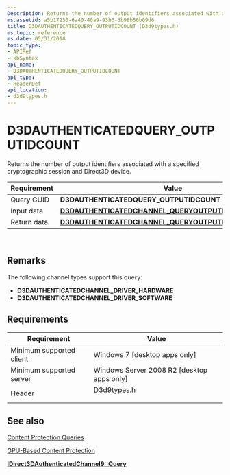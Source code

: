 ```yaml
---
Description: Returns the number of output identifiers associated with a specified cryptographic session and Direct3D device.
ms.assetid: a5b17250-6a40-40a9-93b6-3b98b56b09d6
title: D3DAUTHENTICATEDQUERY_OUTPUTIDCOUNT (D3d9types.h)
ms.topic: reference
ms.date: 05/31/2018
topic_type: 
- APIRef
- kbSyntax
api_name: 
- D3DAUTHENTICATEDQUERY_OUTPUTIDCOUNT
api_type: 
- HeaderDef
api_location: 
- d3d9types.h
---
```


# D3DAUTHENTICATEDQUERY\_OUTPUTIDCOUNT

Returns the number of output identifiers associated with a specified cryptographic session and Direct3D device.



| Requirement | Value |
|-------------|------------------------------------------------------------------------------------------------------------------|
| Query GUID  | **D3DAUTHENTICATEDQUERY\_OUTPUTIDCOUNT**                                                                         |
| Input data  | [**D3DAUTHENTICATEDCHANNEL\_QUERYOUTPUTIDCOUNT\_INPUT**](d3dauthenticatedchannel-queryoutputidcount-input.md)   |
| Return data | [**D3DAUTHENTICATEDCHANNEL\_QUERYOUTPUTIDCOUNT\_OUTPUT**](d3dauthenticatedchannel-queryoutputidcount-output.md) |



 

## Remarks

The following channel types support this query:

-   **D3DAUTHENTICATEDCHANNEL\_DRIVER\_HARDWARE**
-   **D3DAUTHENTICATEDCHANNEL\_DRIVER\_SOFTWARE**

## Requirements



| Requirement | Value |
|-------------------------------------|----------------------------------------------------------------------------------------|
| Minimum supported client<br/> | Windows 7 \[desktop apps only\]<br/>                                             |
| Minimum supported server<br/> | Windows Server 2008 R2 \[desktop apps only\]<br/>                                |
| Header<br/>                   | <dl> <dt>D3d9types.h</dt> </dl> |



## See also

<dl> <dt>

[Content Protection Queries](content-protection-queries.md)
</dt> <dt>

[GPU-Based Content Protection](gpu-based-content-protection.md)
</dt> <dt>

[**IDirect3DAuthenticatedChannel9::Query**](/windows/desktop/api/d3d9/nf-d3d9-idirect3dauthenticatedchannel9-query)
</dt> </dl>

 

 




